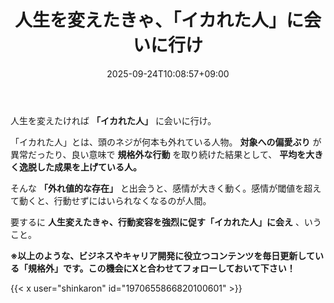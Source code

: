 ﻿---
title: "人生を変えたきゃ、「イカれた人」に会いに行け"
date: 2025-09-24T10:08:57+09:00
draft: false
---

人生を変えたければ **「イカれた人」** に会いに行け。

「イカれた人」とは、頭のネジが何本も外れている人物。 **対象への偏愛ぶり** が異常だったり、良い意味で **規格外な行動** を取り続けた結果として、 **平均を大きく逸脱した成果を上げている人。**

そんな **「外れ値的な存在」** と出会うと、感情が大きく動く。感情が閾値を超えて動くと、行動せずにはいられなくなるのが人間。

要するに **人生変えたきゃ、行動変容を強烈に促す「イカれた人」に会え** 、いうこと。



**※以上のような、ビジネスやキャリア開発に役立つコンテンツを毎日更新している「規格外」です。この機会にXと合わせてフォローしておいて下さい！**



{{< x user="shinkaron" id="1970655866820100601" >}}